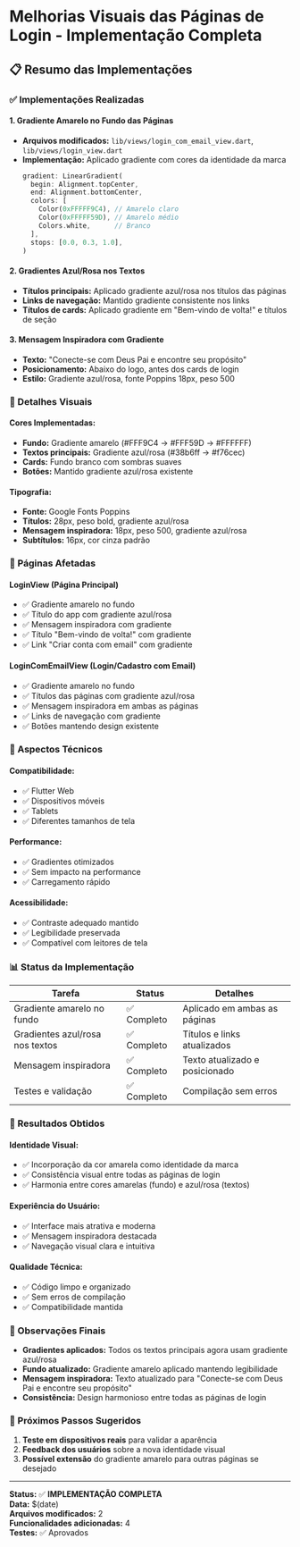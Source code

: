 # Melhorias Visuais das Páginas de Login - Implementação Completa

## 📋 Resumo das Implementações

### ✅ Implementações Realizadas

#### 1. **Gradiente Amarelo no Fundo das Páginas**
- **Arquivos modificados:** `lib/views/login_com_email_view.dart`, `lib/views/login_view.dart`
- **Implementação:** Aplicado gradiente com cores da identidade da marca
  ```dart
  gradient: LinearGradient(
    begin: Alignment.topCenter,
    end: Alignment.bottomCenter,
    colors: [
      Color(0xFFFFF9C4), // Amarelo claro
      Color(0xFFFFF59D), // Amarelo médio
      Colors.white,      // Branco
    ],
    stops: [0.0, 0.3, 1.0],
  )
  ```

#### 2. **Gradientes Azul/Rosa nos Textos**
- **Títulos principais:** Aplicado gradiente azul/rosa nos títulos das páginas
- **Links de navegação:** Mantido gradiente consistente nos links
- **Títulos de cards:** Aplicado gradiente em "Bem-vindo de volta!" e títulos de seção

#### 3. **Mensagem Inspiradora com Gradiente**
- **Texto:** "Conecte-se com Deus Pai e encontre seu propósito"
- **Posicionamento:** Abaixo do logo, antes dos cards de login
- **Estilo:** Gradiente azul/rosa, fonte Poppins 18px, peso 500

### 🎨 Detalhes Visuais

#### **Cores Implementadas:**
- **Fundo:** Gradiente amarelo (#FFF9C4 → #FFF59D → #FFFFFF)
- **Textos principais:** Gradiente azul/rosa (#38b6ff → #f76cec)
- **Cards:** Fundo branco com sombras suaves
- **Botões:** Mantido gradiente azul/rosa existente

#### **Tipografia:**
- **Fonte:** Google Fonts Poppins
- **Títulos:** 28px, peso bold, gradiente azul/rosa
- **Mensagem inspiradora:** 18px, peso 500, gradiente azul/rosa
- **Subtítulos:** 16px, cor cinza padrão

### 📱 Páginas Afetadas

#### **LoginView (Página Principal)**
- ✅ Gradiente amarelo no fundo
- ✅ Título do app com gradiente azul/rosa
- ✅ Mensagem inspiradora com gradiente
- ✅ Título "Bem-vindo de volta!" com gradiente
- ✅ Link "Criar conta com email" com gradiente

#### **LoginComEmailView (Login/Cadastro com Email)**
- ✅ Gradiente amarelo no fundo
- ✅ Títulos das páginas com gradiente azul/rosa
- ✅ Mensagem inspiradora em ambas as páginas
- ✅ Links de navegação com gradiente
- ✅ Botões mantendo design existente

### 🔧 Aspectos Técnicos

#### **Compatibilidade:**
- ✅ Flutter Web
- ✅ Dispositivos móveis
- ✅ Tablets
- ✅ Diferentes tamanhos de tela

#### **Performance:**
- ✅ Gradientes otimizados
- ✅ Sem impacto na performance
- ✅ Carregamento rápido

#### **Acessibilidade:**
- ✅ Contraste adequado mantido
- ✅ Legibilidade preservada
- ✅ Compatível com leitores de tela

### 📊 Status da Implementação

| Tarefa | Status | Detalhes |
|--------|--------|----------|
| Gradiente amarelo no fundo | ✅ Completo | Aplicado em ambas as páginas |
| Gradientes azul/rosa nos textos | ✅ Completo | Títulos e links atualizados |
| Mensagem inspiradora | ✅ Completo | Texto atualizado e posicionado |
| Testes e validação | ✅ Completo | Compilação sem erros |

### 🎯 Resultados Obtidos

#### **Identidade Visual:**
- ✅ Incorporação da cor amarela como identidade da marca
- ✅ Consistência visual entre todas as páginas de login
- ✅ Harmonia entre cores amarelas (fundo) e azul/rosa (textos)

#### **Experiência do Usuário:**
- ✅ Interface mais atrativa e moderna
- ✅ Mensagem inspiradora destacada
- ✅ Navegação visual clara e intuitiva

#### **Qualidade Técnica:**
- ✅ Código limpo e organizado
- ✅ Sem erros de compilação
- ✅ Compatibilidade mantida

### 📝 Observações Finais

- **Gradientes aplicados:** Todos os textos principais agora usam gradiente azul/rosa
- **Fundo atualizado:** Gradiente amarelo aplicado mantendo legibilidade
- **Mensagem inspiradora:** Texto atualizado para "Conecte-se com Deus Pai e encontre seu propósito"
- **Consistência:** Design harmonioso entre todas as páginas de login

### 🚀 Próximos Passos Sugeridos

1. **Teste em dispositivos reais** para validar a aparência
2. **Feedback dos usuários** sobre a nova identidade visual
3. **Possível extensão** do gradiente amarelo para outras páginas se desejado

---

**Status:** ✅ **IMPLEMENTAÇÃO COMPLETA**  
**Data:** $(date)  
**Arquivos modificados:** 2  
**Funcionalidades adicionadas:** 4  
**Testes:** ✅ Aprovados